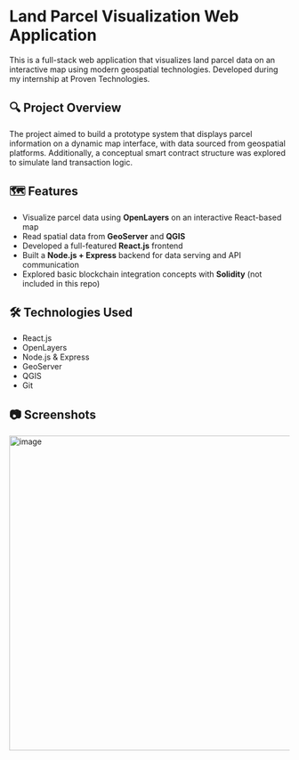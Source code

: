 # Land Parcel Visualization Web Application

This is a full-stack web application that visualizes land parcel data on an interactive map using modern geospatial technologies. Developed during my internship at Proven Technologies.

## 🔍 Project Overview

The project aimed to build a prototype system that displays parcel information on a dynamic map interface, with data sourced from geospatial platforms. Additionally, a conceptual smart contract structure was explored to simulate land transaction logic.

## 🗺️ Features

- Visualize parcel data using **OpenLayers** on an interactive React-based map
- Read spatial data from **GeoServer** and **QGIS**
- Developed a full-featured **React.js** frontend
- Built a **Node.js + Express** backend for data serving and API communication
- Explored basic blockchain integration concepts with **Solidity** (not included in this repo)

## 🛠️ Technologies Used

- React.js
- OpenLayers
- Node.js & Express
- GeoServer
- QGIS
- Git

## 📷 Screenshots
<img width="1154" height="566" alt="image" src="https://github.com/user-attachments/assets/aa548823-44ab-4894-9286-d8d8bac9ca76" />
